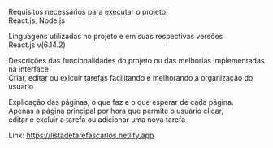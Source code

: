 Requisitos necessários para executar o projeto: <br/>
React.js, Node.js <br/>

Linguagens utilizadas no projeto e em suas respectivas versões <br/>
React.js v(6.14.2)  <br/>

Descrições das funcionalidades do projeto ou das melhorias implementadas na 
interface <br/>
Criar, editar ou exlcuir tarefas facilitando e melhorando a organização do usuario


Explicação das páginas, o que faz e o que esperar de cada página. <br/>
Apenas a página principal por hora que permite o usuario clicar, <br/>
editar e excluir a tarefa ou adicionar uma nova tarefa <br/>


Link: https://listadetarefascarlos.netlify.app
